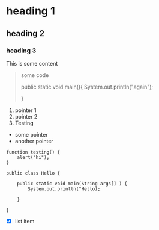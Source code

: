 # heading 1
## heading 2
### heading 3 

This is some content 

> some code 
> 
> public static void main(){
>   System.out.println("again"); 
> 
> }


1.  pointer 1 
2.  pointer 2 
3.  Testing 


* some pointer 
* another pointer 

```
function testing() {
    alert("hi");
}
```


```
public class Hello {

    public static void main(String args[] ) {
        System.out.println("Hello);

    }

} 
```

-[x] list item 



